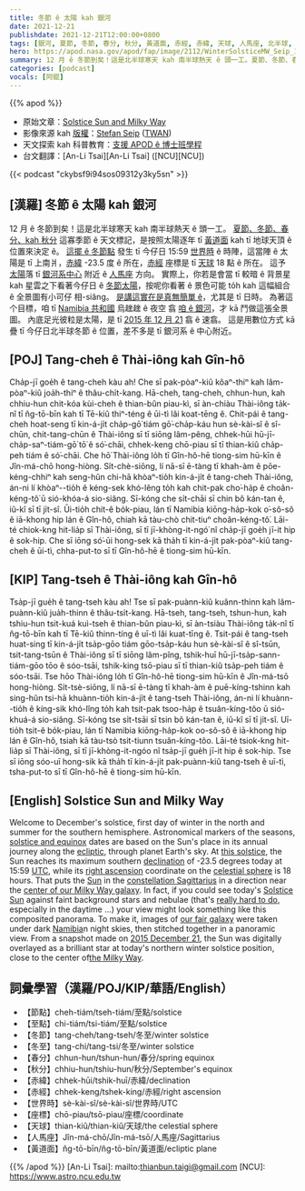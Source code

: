 ```yaml
---
title: 冬節 ê 太陽 kah 銀河
date: 2021-12-21
publishdate: 2021-12-21T12:00:00+0800
tags: [銀河, 夏節, 冬節, 春分, 秋分, 黃道面, 赤經, 赤緯, 天球, 人馬座, 北半球, 南半球]
hero: https://apod.nasa.gov/apod/fap/image/2112/WinterSolsticeMW_Seip_1079.jpg
summary: 12 月 ê 冬節到矣！這是北半球寒天 kah 南半球熱天 ê 頭一工。夏節、冬節、春分、kah 秋分 這寡季節 ê 天文標記，是按照太陽逐年 tī 黃道面 kah tī 地球天頂 ê 位置來決定 ê。
categories: [podcast]
vocals: [阿錕]
---
```


{{% apod %}}

- 原始文章：[Solstice Sun and Milky Way](https://apod.nasa.gov/apod/ap211221.html)
- 影像來源 kah [版權][copyright]：[Stefan Seip](http://www.astromeeting.de/) ([TWAN](https://twanight.org/profile/stefan-seip/))
- 天文探索 kah 科普教育：[支援 APOD ê 博士班學程](https://asterisk.apod.com/viewtopic.php?f=28&t=41989)
- 台文翻譯：[An-Li Tsai][An-Li Tsai] ([NCU][NCU])

{{< podcast "ckybsf9i94sos09312y3ky5sn" >}}

## [漢羅] 冬節 ê 太陽 kah 銀河
12 月 ê 冬節到矣！這是北半球寒天 kah 南半球熱天 ê 頭一工。
[夏節、冬節、春分、kah 秋分][solstice and equinox] 這寡季節 ê 天文標記，是按照太陽逐年 tī [黃道面][ecliptic] kah tī 地球天頂 ê 位置來決定 ê。
[這擺 ê 冬節點][this solstice] 發生 tī 今仔日 15:59 [世界時][UTC] ê 時陣，這當陣 ê 太陽是 tī 上南爿，[赤緯][declination] -23.5 度 ê 所在，[赤經][right ascension] 座標是 tī [天球][celestial sphere] 18 點 ê 所在。
這予 [太陽][Sun t]落 tī [銀河系中心][center of our Milky Way galaxy] 附近 ê [人馬座][constellation Sagittarius] 方向。
實際上，你若是會當 tī 較暗 ê 背景星 kah 星雲之下看著今仔日 ê [冬節太陽][Solstice Sun t]，按呢你看著 ê 景色可能 to̍h kah 這幅組合 ê 全景圖有小可仔 相-siâng。
[是講這實在是真無簡單 ê][really hard to do]，尤其是 tī 日時。
為著這个目標，咱 tī [Namibia 共和國][Namibia] 烏趖趖 ê 夜空 翕 [咱 ê 銀河][our fair galaxy]，才 kā 鬥做這張全景圖。
內底足光彼粒是太陽，是 tī [2015 年 12 月 21][2015 December 21] 翕 ê 速翕。
這是用數位方式 kā 疊 tī 今仔日北半球冬節 ê 位置，差不多是 tī 銀河系 ê 中心附近。

## [POJ] Tang-cheh ê Thài-iông kah Gîn-hô
Cha̍p-jī goe̍h ê tang-cheh kàu ah!
Che sī pak-pòaⁿ-kiû kôaⁿ-thiⁿ kah lâm-pòaⁿ-kiû joa̍h-thiⁿ ê thâu-chi̍t-kang.
Hā-cheh, tang-cheh, chhun-hun, kah chhiu-hun chit-kóa kùi-cheh ê thian-bûn piau-kì, sī àn-chiàu Thài-iông ta̍k-nî tī n̂g-tō-bīn kah tī Tē-kiû thiⁿ-téng ê ūi-tì lâi koat-tēng ê.
Chit-pái ê tang-cheh hoat-seng tī kin-á-ji̍t cha̍p-gō͘ tiám gō͘-cha̍p-káu hun sè-kài-sî ê sî-chūn, chit-tang-chūn ê Thài-iông sī tī siōng lâm-pêng, chhek-hūi hū-jī-cha̍p-saⁿ-tiám-gō͘ tō͘ ê só͘-chāi, chhek-keng chō-piau sī tī thian-kiû cha̍p-peh tiám ê só͘-chāi.
Che hō͘ Thài-iông lo̍h tī Gîn-hô-hē tiong-sim hū-kīn ê Jîn-má-chō hong-hiòng.
Si̍t-chè-siōng, lí nā-sī ē-tàng tī khah-àm ê pōe-kéng-chhiⁿ kah seng-hûn chi-hā khòaⁿ-tio̍h kin-á-ji̍t ê tang-cheh Thài-iông, án-ni lí khòaⁿ--tio̍h ê kéng-sek khó-lêng to̍h kah chit-pak cho͘-ha̍p ê choân-kéng-tô͘ ū sió-khóa-á sio-siâng.
Sī-kóng che si̍t-chāi sī chin bô kán-tan ê, iû-kî sī tī ji̍t-sî.
Ūi-tio̍h chit-ê bo̍k-piau, lán tī Namibia kiōng-ha̍p-kok o͘-sô-sô ê iā-khong hip lán ê Gîn-hô, chiah kā tàu-chò chit-tiuⁿ choân-kéng-tô͘.
Lāi-té chiok-kng hit-lia̍p sī Thài-iông, sī tī jī-khòng-it-ngó͘ nî cha̍p-jī goe̍h jī-it hip ê sok-hip.
Che sī iōng só͘-ūi hong-sek kā tha̍h tī kin-á-ji̍t pak-pòaⁿ-kiû tang-cheh ê ūi-tì, chha-put-to sī tī Gîn-hô-hē ê tiong-sim hū-kīn.

## [KIP] Tang-tseh ê Thài-iông kah Gîn-hô
Tsa̍p-jī gue̍h ê tang-tseh kàu ah!
Tse sī pak-puànn-kiû kuânn-thinn kah lâm-puànn-kiû jua̍h-thinn ê thâu-tsi̍t-kang.
Hā-tseh, tang-tseh, tshun-hun, kah tshiu-hun tsit-kuá kuì-tseh ê thian-bûn piau-kì, sī àn-tsiàu Thài-iông ta̍k-nî tī n̂g-tō-bīn kah tī Tē-kiû thinn-tíng ê uī-tì lâi kuat-tīng ê.
Tsit-pái ê tang-tseh huat-sing tī kin-á-ji̍t tsa̍p-gōo tiám gōo-tsa̍p-káu hun sè-kài-sî ê sî-tsūn, tsit-tang-tsūn ê Thài-iông sī tī siōng lâm-pîng, tshik-huī hū-jī-tsa̍p-sann-tiám-gōo tōo ê sóo-tsāi, tshik-king tsō-piau sī tī thian-kiû tsa̍p-peh tiám ê sóo-tsāi.
Tse hōo Thài-iông lo̍h tī Gîn-hô-hē tiong-sim hū-kīn ê Jîn-má-tsō hong-hiòng.
Si̍t-tsè-siōng, lí nā-sī ē-tàng tī khah-àm ê puē-kíng-tshinn kah sing-hûn tsi-hā khuànn-tio̍h kin-á-ji̍t ê tang-tseh Thài-iông, án-ni lí khuànn--tio̍h ê kíng-sik khó-lîng to̍h kah tsit-pak tsoo-ha̍p ê tsuân-kíng-tôo ū sió-khuá-á sio-siâng.
Sī-kóng tse si̍t-tsāi sī tsin bô kán-tan ê, iû-kî sī tī ji̍t-sî.
Uī-tio̍h tsit-ê bo̍k-piau, lán tī Namibia kiōng-ha̍p-kok oo-sô-sô ê iā-khong hip lán ê Gîn-hô, tsiah kā tàu-tsò tsit-tiunn tsuân-kíng-tôo.
Lāi-té tsiok-kng hit-lia̍p sī Thài-iông, sī tī jī-khòng-it-ngóo nî tsa̍p-jī gue̍h jī-it hip ê sok-hip.
Tse sī iōng sóo-uī hong-sik kā tha̍h tī kin-á-ji̍t pak-puànn-kiû tang-tseh ê uī-tì, tsha-put-to sī tī Gîn-hô-hē ê tiong-sim hū-kīn.

## [English] Solstice Sun and Milky Way
Welcome to December's solstice, first day of winter in the north and summer for the southern hemisphere.
Astronomical markers of the seasons, [solstice and equinox][solstice and equinox] dates are based on the Sun's place in its annual journey along the [ecliptic][ecliptic], through planet Earth's sky.
At [this solstice][this solstice], the Sun reaches its maximum southern [declination][declination] of -23.5 degrees today at 15:59 [UTC][UTC], while its [right ascension][right ascension] coordinate on the [celestial sphere][celestial sphere] is 18 hours.
That puts the [Sun][Sun e] in the [constellation Sagittarius][constellation Sagittarius] in a direction near the [center of our Milky Way galaxy][center of our Milky Way galaxy].
In fact, if you could see today's [Solstice Sun][Solstice Sun e] against faint background stars and nebulae (that's [really hard to do][really hard to do], especially in the daytime ...) your view might look something like this composited panorama.
To make it, images of [our fair galaxy][our fair galaxy] were taken under dark [Namibia][Namibia]n night skies, then stitched together in a panoramic view.
From a snapshot made on [2015 December 21][2015 December 21], the Sun was digitally overlayed as a brilliant star at today's northern winter solstice position, close to the center of[the Milky Way][the Milky Way].

## 詞彙學習（漢羅/POJ/KIP/華語/English）
- 【節點】cheh-tiám/tseh-tiám/至點/solstice
- 【至點】chi-tiám/tsi-tiám/至點/solstice
- 【冬節】tang-cheh/tang-tseh/冬至/winter solstice
- 【冬至】tang-chi/tang-tsi/冬至/winter solstice
- 【春分】chhun-hun/tshun-hun/春分/spring equinox
- 【秋分】chhiu-hun/tshiu-hun/秋分/September's equinox
- 【赤緯】chhek-hūi/tshik-huī/赤緯/declination
- 【赤經】chhek-keng/tshek-king/赤經/right ascension
- 【世界時】sè-kài-sî/sè-kài-sî/世界時/UTC
- 【座標】chō-piau/tsō-piau/座標/coordinate
- 【天球】thian-kiû/thian-kiû/天球/the celestial sphere
- 【人馬座】Jîn-má-chō/Jîn-má-tsō/人馬座/Sagittarius
- 【黃道面】n̂g-tō-bīn/n̂g-tō-bīn/黃道面/ecliptic plane



{{% /apod %}}
[An-Li Tsai]: mailto:thianbun.taigi@gmail.com
[NCU]: https://www.astro.ncu.edu.tw

[copyright]: https://apod.nasa.gov/apod/fap/lib/about_apod.html#srapply

[solstice and equinox]:https://scijinks.gov/solstice/
[ecliptic]:https://en.wikipedia.org/wiki/Ecliptic#/media/File:Ecliptic_with_earth_and_sun_animation.gif
[this solstice]:http://earthsky.org/astronomy-essentials/everything-you-need-to-know-december-solstice
[declination]:https://en.wikipedia.org/wiki/Declination
[UTC]:https://en.wikipedia.org/wiki/Coordinated_Universal_Time
[right ascension]:https://en.wikipedia.org/wiki/Right_ascension
[celestial sphere]:https://solarsystem.nasa.gov/basics/chapter2-2/#celestial
[Sun e]:https://apod.nasa.gov/apod/ap210606.html
[Sun t]:https://apod.tw/daily/20210606/
[constellation Sagittarius]:https://chandra.harvard.edu/photo/constellations/sagittarius.html
[center of our Milky Way galaxy]:https://apod.nasa.gov/apod/ap190927.html
[Solstice Sun e]:https://apod.nasa.gov/apod/ap210620.html
[Solstice Sun t]:https://apod.tw/daily/20210620/
[really hard to do]:https://static1.bigstockphoto.com/6/0/4/large2/406370303.jpg
[our fair galaxy]:https://apod.nasa.gov/apod/ap151107.html
[Namibia]:https://en.wikipedia.org/wiki/Namibia
[2015 December 21]:https://apod.nasa.gov/apod/ap151221.html
[the Milky Way]:https://www.nasa.gov/jpl/charting-the-milky-way-from-the-inside-out
